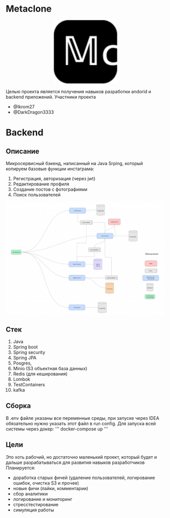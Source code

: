 # Metaclone
<p align="center">
  <img src="docs/logo.png" alt="App Logo" width="200"/>
</p>


Целью проекта является получения навыков разработки andorid и backend приложений.
Участники проекта
- @Ikrom27
- @DarkDragon3333

# Backend
## Описание
Микросервисный бэкенд, написанный на Java Srping, который копируем базовые функции инстаграма:

1. Регистрация, авторизация (через jwt)
2. Редактирование профиля
3. Создание постов с фотографиями
4. Поиск пользователей

![Архитектура бэкенда](docs/schema.png)

## Стек

1. Java
2. Spring boot
3. Spring security
4. Spring JPA
5. Posgres,
6. Minio (S3 объектная база данных)
7. Redis (для кеширования)
8. Lombok
9. TestContainers
10. kafka

## Сборка
В .env файле указаны все переменные среды, при запуске через IDEA обязательно нужно указать этот файл в run config.
Для запуска всей системы через докер:
'''
docker-compose up
'''

## Цели
Это хоть рабочий, но достаточно маленький проект, который будет и дальше разрабатываться для развития навыков разработчиков
Планируется:
- доработка старых фичей (удаление пользователей, логирование ошибок, очистка S3 и прочее)
- новые фичи (лайки, комментарии)
- сбор аналитики
- логирование и мониторинг
- стресстестирование
- симуляция работы
